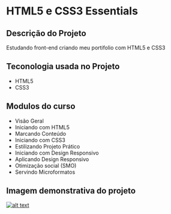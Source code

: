 # HTML5 e CSS3 Essentials

## Descrição do Projeto
<p>Estudando front-end criando meu portifolio com HTML5 e CSS3</p>

## Teconologia usada no Projeto
<ul>
  <li>HTML5</li>
  <li>CSS3</li>
</ul>

## Modulos do curso 
<ul>
  <li>Visão Geral</li>
  <li>Iniciando com HTML5</li>
  <li>Marcando Conteúdo</li>
  <li>Iniciando com CSS3</li>
  <li>Estilizando Projeto Prático</li>
  <li>Iniciando com Design Responsivo</li>
  <li>Aplicando Design Responsivo</li>
  <li>Otimização social (SMO)</li>
  <li>Servindo Microformatos</li>
</ul>

## Imagem demonstrativa do projeto 
<a href="http://projetopratico01.tk" target="_blank">![alt text](http://projetopratico01.tk/screencapture.png)</a>
